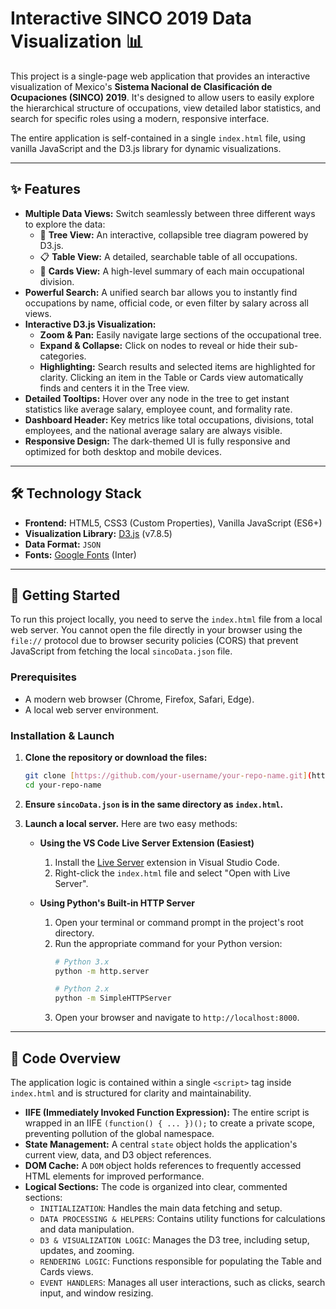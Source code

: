 # Interactive SINCO 2019 Data Visualization 📊

This project is a single-page web application that provides an interactive visualization of Mexico's **Sistema Nacional de Clasificación de Ocupaciones (SINCO) 2019**. It's designed to allow users to easily explore the hierarchical structure of occupations, view detailed labor statistics, and search for specific roles using a modern, responsive interface.

The entire application is self-contained in a single `index.html` file, using vanilla JavaScript and the D3.js library for dynamic visualizations.

***

## ✨ Features

* **Multiple Data Views:** Switch seamlessly between three different ways to explore the data:
    * 🌳 **Tree View:** An interactive, collapsible tree diagram powered by D3.js.
    * 📋 **Table View:** A detailed, searchable table of all occupations.
    * 📇 **Cards View:** A high-level summary of each main occupational division.
* **Powerful Search:** A unified search bar allows you to instantly find occupations by name, official code, or even filter by salary across all views.
* **Interactive D3.js Visualization:**
    * **Zoom & Pan:** Easily navigate large sections of the occupational tree.
    * **Expand & Collapse:** Click on nodes to reveal or hide their sub-categories.
    * **Highlighting:** Search results and selected items are highlighted for clarity. Clicking an item in the Table or Cards view automatically finds and centers it in the Tree view.
* **Detailed Tooltips:** Hover over any node in the tree to get instant statistics like average salary, employee count, and formality rate.
* **Dashboard Header:** Key metrics like total occupations, divisions, total employees, and the national average salary are always visible.
* **Responsive Design:** The dark-themed UI is fully responsive and optimized for both desktop and mobile devices.

***

## 🛠️ Technology Stack

* **Frontend:** HTML5, CSS3 (Custom Properties), Vanilla JavaScript (ES6+)
* **Visualization Library:** [D3.js](https://d3js.org/) (v7.8.5)
* **Data Format:** `JSON`
* **Fonts:** [Google Fonts](https://fonts.google.com/) (Inter)

***

## 🚀 Getting Started

To run this project locally, you need to serve the `index.html` file from a local web server. You cannot open the file directly in your browser using the `file://` protocol due to browser security policies (CORS) that prevent JavaScript from fetching the local `sincoData.json` file.

### Prerequisites

* A modern web browser (Chrome, Firefox, Safari, Edge).
* A local web server environment.

### Installation & Launch

1.  **Clone the repository or download the files:**
    ```bash
    git clone [https://github.com/your-username/your-repo-name.git](https://github.com/your-username/your-repo-name.git)
    cd your-repo-name
    ```

2.  **Ensure `sincoData.json` is in the same directory as `index.html`.**

3.  **Launch a local server.** Here are two easy methods:

    * **Using the VS Code Live Server Extension (Easiest)**
        1.  Install the [Live Server](https://marketplace.visualstudio.com/items?itemName=ritwickdey.LiveServer) extension in Visual Studio Code.
        2.  Right-click the `index.html` file and select "Open with Live Server".

    * **Using Python's Built-in HTTP Server**
        1.  Open your terminal or command prompt in the project's root directory.
        2.  Run the appropriate command for your Python version:
            ```bash
            # Python 3.x
            python -m http.server

            # Python 2.x
            python -m SimpleHTTPServer
            ```
        3.  Open your browser and navigate to `http://localhost:8000`.

***

## 📂 Code Overview

The application logic is contained within a single `<script>` tag inside `index.html` and is structured for clarity and maintainability.

* **IIFE (Immediately Invoked Function Expression):** The entire script is wrapped in an IIFE `(function() { ... })();` to create a private scope, preventing pollution of the global namespace.
* **State Management:** A central `state` object holds the application's current view, data, and D3 object references.
* **DOM Cache:** A `DOM` object holds references to frequently accessed HTML elements for improved performance.
* **Logical Sections:** The code is organized into clear, commented sections:
    * `INITIALIZATION`: Handles the main data fetching and setup.
    * `DATA PROCESSING & HELPERS`: Contains utility functions for calculations and data manipulation.
    * `D3 & VISUALIZATION LOGIC`: Manages the D3 tree, including setup, updates, and zooming.
    * `RENDERING LOGIC`: Functions responsible for populating the Table and Cards views.
    * `EVENT HANDLERS`: Manages all user interactions, such as clicks, search input, and window resizing.
